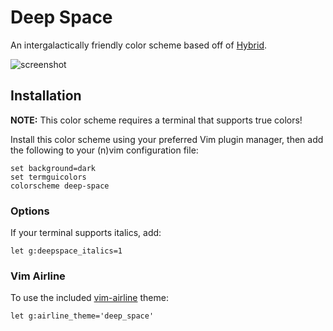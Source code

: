 # Deep Space
An intergalactically friendly color scheme based off of [Hybrid](https://github.com/w0ng/vim-hybrid).

![screenshot](http://i.imgur.com/Q86eL6v.png)

## Installation
**NOTE:** This color scheme requires a terminal that supports true colors!

Install this color scheme using your preferred Vim plugin manager, then add the
following to your (n)vim configuration file:
```vim
set background=dark
set termguicolors
colorscheme deep-space
```

### Options
If your terminal supports italics, add:
```vim
let g:deepspace_italics=1
```

### Vim Airline
To use the included [vim-airline](https://github.com/vim-airline/vim-airline) theme:
```vim
let g:airline_theme='deep_space'
```

